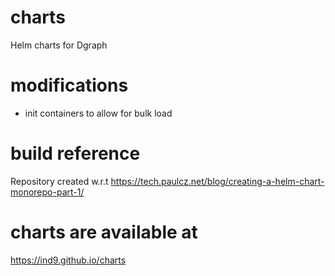 # charts
Helm charts for Dgraph

# modifications
- init containers to allow for bulk load

# build reference
Repository created w.r.t
https://tech.paulcz.net/blog/creating-a-helm-chart-monorepo-part-1/


# charts are available at
https://ind9.github.io/charts
